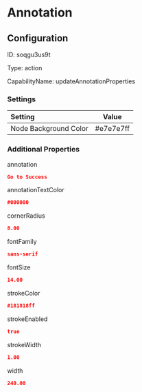 # Annotation
## Configuration
ID:  soqgu3us9t

Type: action 

CapabilityName: updateAnnotationProperties

### Settings
| Setting | Value  |
| :------------------------ | ---------------------------------------- |
| Node Background Color | #e7e7e7ff | 

 




### Additional Properties
annotation
 ```json 
Go to Success
```


annotationTextColor
 ```json 
#000000
```


cornerRadius
 ```json 
8.00
```


fontFamily
 ```json 
sans-serif
```


fontSize
 ```json 
14.00
```


strokeColor
 ```json 
#181818ff
```


strokeEnabled
 ```json 
true
```


strokeWidth
 ```json 
1.00
```


width
 ```json 
240.00
```



